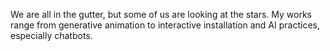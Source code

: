 We are all in the gutter, but some of us are looking at the stars.
My works range from generative animation to interactive installation and AI practices, especially chatbots.
